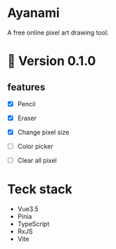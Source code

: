 # Ayanami
A free online pixel art drawing tool.

# 🚧 Version 0.1.0
## features
- [x] Pencil
- [x] Eraser
- [x] Change pixel size
- [ ] Color picker
- [ ] Clear all pixel


# Teck stack
- Vue3.5
- Pinia
- TypeScript
- RxJS
- Vite
